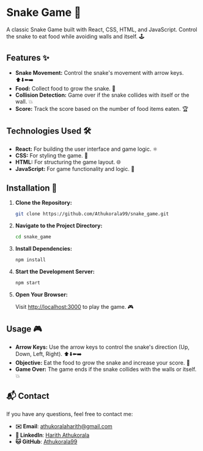 # Snake Game 🐍

A classic Snake Game built with React, CSS, HTML, and JavaScript. Control the snake to eat food while avoiding walls and itself. 🕹️

## Features ✨

- **Snake Movement:** Control the snake's movement with arrow keys. ⬆️⬇️⬅️➡️
- **Food:** Collect food to grow the snake. 🍎
- **Collision Detection:** Game over if the snake collides with itself or the wall. 💥
- **Score:** Track the score based on the number of food items eaten. 🏆

## Technologies Used 🛠️

- **React:** For building the user interface and game logic. ⚛️
- **CSS:** For styling the game. 🎨
- **HTML:** For structuring the game layout. 🌐
- **JavaScript:** For game functionality and logic. 🧩

## Installation 🔧

1. **Clone the Repository:**

    ```bash
    git clone https://github.com/Athukorala99/snake_game.git
    ```

2. **Navigate to the Project Directory:**

    ```bash
    cd snake_game
    ```

3. **Install Dependencies:**

    ```bash
    npm install
    ```

4. **Start the Development Server:**

    ```bash
    npm start
    ```

5. **Open Your Browser:**

    Visit [http://localhost:3000](http://localhost:3000) to play the game. 🎮

## Usage 🎮

- **Arrow Keys:** Use the arrow keys to control the snake's direction (Up, Down, Left, Right). ⬆️⬇️⬅️➡️
- **Objective:** Eat the food to grow the snake and increase your score. 🍎
- **Game Over:** The game ends if the snake collides with the walls or itself. 💥

## 📬 Contact

If you have any questions, feel free to contact me:

- **✉️ Email**: [athukoralaharith@gmail.com](mailto:athukoralaharith@gmail.com)
- **🔗 LinkedIn**: [Harith Athukorala](https://www.linkedin.com/in/harith-a-805b84107)
- **🐱 GitHub**: [Athukorala99](https://github.com/Athukorala99)
